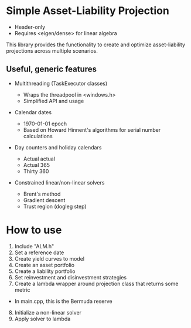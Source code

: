 # Simple Asset-Liability Projection
* Header-only
* Requires <eigen/dense> for linear algebra

This library provides the functionality to create and optimize asset-liability projections across multiple scenarios.

## Useful, generic features
* Multithreading (TaskExecutor classes)
  * Wraps the threadpool in <windows.h>
  * Simplified API and usage
  
* Calendar dates
  * 1970-01-01 epoch
  * Based on Howard Hinnent's algorithms for serial number calculations

* Day counters and holiday calendars
  * Actual actual
  * Actual 365
  * Thirty 360
  
* Constrained linear/non-linear solvers
  * Brent's method
  * Gradient descent
  * Trust region (dogleg step)

# How to use

1. Include "ALM.h"
2. Set a reference date
3. Create yield curves to model
4. Create an asset portfolio
5. Create a liability portfolio
6. Set reinvestment and disinvestment strategies
7. Create a lambda wrapper around projection class that returns some metric
 * In main.cpp, this is the Bermuda reserve
8. Initialize a non-linear solver
9. Apply solver to lambda 
